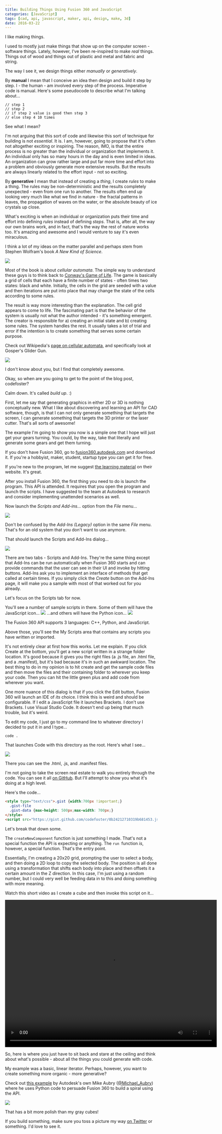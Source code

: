 ```yaml
---
title: Building Things Using Fusion 360 and JavaScript
categories: [JavaScript]
tags: [cad, api, javascript, maker, api, design, make, 3d]
date: 2016-03-22
---
```


I like making things.

I used to mostly just make things that show up on the computer screen - software things. Lately, however, I've been re-inspired to make _real_ things. Things out of wood and things out of plastic and metal and fabric and string.

The way I see it, we design things either _manually_ or _generatively_.

By **manual** I mean that I conceive an idea then design and build it step by step. I - the human - am involved every step of the process. Imperative code is manual. Here's some pseudocode to describe what I'm talking about...

```
// step 1
// step 2
// if step 2 value is good then step 3
// else step 4 10 times
```

See what I mean?

I'm not arguing that this sort of code and likewise this sort of technique for building is not _essential_. It is. I am, however, going to propose that it's often not altogether exciting or inspiring. The reason, IMO, is that the entire process is no greater than the individual or organization that implements it. An individual only has so many hours in the day and is even limited in ideas. An organization can grow rather large and put far more time and effort into a problem and obviously generate more extensive results. But the results are always linearly related to the effort input - not so exciting.

By **generative** I mean that instead of creating a _thing_, I create _rules_ to make a thing. The rules may be non-deterministic and the results completely unexpected - even from one run to another. The results often end up looking very much like what we find in nature - the fractal patterns in leaves, the propagation of waves on the water, or the absolute beauty of ice crystals up close.

What's exciting is when an individual or organization puts their time and effort into defining _rules_ instead of defining _steps_. That is, after all, the way our own brains work, and in fact, that's the way the rest of nature works too. It's amazing and awesome and I would venture to say it's even miraculous.

I think a lot of my ideas on the matter parallel and perhaps stem from Stephen Wolfram's book _A New Kind of Science_.

![](/files/f360api_01.png)

Most of the book is about _cellular automata_. The simple way to understand these guys is to think back to [Conway's Game of Life](https://en.wikipedia.org/wiki/Conway%27s_Game_of_Life). The game is basically a grid of cells that each have a finite number of states - often times two states: black and white. Initially, the cells in the grid are seeded with a value and then iterations are put into place that may change the state of the cells according to some rules.

The result is way more interesting than the explanation. The cell grid appears to come to life. The fascinating part is that the behavior of the system is usually not what the author intended - it's something emergent. The creator is responsible for a) creating an initial state and b) creating some rules. The system handles the rest. It usually takes a lot of trial and error if the intention is to create something that serves some certain purpose.

Check out Wikipedia's [page on cellular automata](https://en.wikipedia.org/wiki/Cellular_automaton), and specifically look at Gosper's Glider Gun. 

[![](//upload.wikimedia.org/wikipedia/commons/e/e5/Gospers_glider_gun.gif)](/wiki/File:Gospers_glider_gun.gif)

I don't know about you, but I find that completely awesome.

Okay, so when are you going to get to the point of the blog post, codefoster?

Calm down. It's called _build up_. :)

First, let me say that generating graphics in either 2D or 3D is nothing conceptually new. What I like about discovering and learning an API for CAD software, though, is that I can not only generate something that targets the screen, I can generate something that targets the 3D printer or the laser cutter. That's all sorts of awesome!

The example I'm going to show you now is a simple one that I hope will just get your gears turning. You could, by the way, take that literally and generate some gears and get them turning.

If you don't have Fusion 360, go to [fusion360.autodesk.com](http://fusion360.autodesk.com) and download it. If you're a hobbyist, maker, student, startup type you can get it for free.

If you're new to the program, let me suggest [the learning material](http://www.autodesk.com/products/fusion-360/learn-training-tutorials) on their website. It's great.

After you install Fusion 360, the first thing you need to do is launch the program. This API is attended. It requires that you open the program and launch the scripts. I have suggested to the team at Autodesk to research and consider implementing unattended scenarios as well.

Now launch the _Scripts and Add-ins..._ option from the _File_ menu...

![](/files/f360api_02.png)

Don't be confused by the _Add-Ins (Legacy)_ option in the same _File_ menu. That's for an old system that you don't want to use anymore.

That should launch the Scripts and Add-Ins dialog...

![](/files/f360api_03.png)

There are two tabs - Scripts and Add-Ins. They're the same thing except that Add-Ins can be run automatically when Fusion 360 starts and can provide commands that the user can see in their UI and invoke by hitting buttons. Add-Ins ask you to implement an interface of methods that get called at certain times. If you simply click the _Create_ button on the Add-Ins page, it will make you a sample with most of that worked out for you already.

Let's focus on the Scripts tab for now.

You'll see a number of sample scripts in there. Some of them will have the JavaScript icon... ![](/files/f360api_04.png) ...and others will have the Python icon... ![](/files/f360api_05.png)

The Fusion 360 API supports 3 languages: C++, Python, and JavaScript. 

Above those, you'll see the My Scripts area that contains any scripts you have written or imported.

It's not entirely clear at first how this works. Let me explain. If you click Create at the bottom, you'll get a new script written in a strange folder location. It's good because it gives you the right files (a .js file, an .html file, and a .manifest), but it's bad because it's in such an awkward location. The best thing to do in my opinion is to hit create and get the sample code files and then move the files and their containing folder to wherever you keep your code. Then you can hit the little green plus and add code from wherever you want.

One more nuance of this dialog is that if you click the Edit button, Fusion 360 will launch an IDE of _its_ choice. I think this is weird and should be configurable. If I edit a JavaScript file it launches Brackets. I don't use Brackets. I use Visual Studio Code. It doesn't end up being that much trouble, but it's weird.

To edit my code, I just go to my command line to whatever directory I decided to put it in and I type...

```
code .
```

That launches Code with this directory as the root. Here's what I see...

![](/files/f360api_06.png)

There you can see the .html, .js, and .manifest files.

I'm not going to take the screen real estate to walk you entirely through the code. You can see it all [on GitHub](http://github.com/codefoster/f360-bumpmap). But I'll attempt to show you what it's doing at a high level.

Here's the code...

``` html
<style type="text/css">.gist {width:700px !important;}
  .gist-file
  .gist-data {max-height: 500px;max-width: 700px;}
</style>
<script src="https://gist.github.com/codefoster/0b24212710319b681453.js"></script>
```

Let's break that down some.

The `createNewComponent` function is just something I made. That's not a special function the API is expecting or anything. The `run `function _is_, however, a special function. That's the entry point.

Essentially, I'm creating a 20x20 grid, prompting the user to select a body, and then doing a 2D loop to copy the selected body. The position is all done using a transformation that shifts each body into place and then offsets it a certain amount in the Z direction. In this case, I'm just using a random number, but I could very well be feeding data in to this and doing something with more meaning.

Watch this short video as I create a cube and then invoke this script on it...

<video autoplay controls src="/files/f360api_07.mp4" style="width:700px;height:486px"> </video>

So, here is where you just have to sit back and stare at the ceiling and think about what's possible - about all the things you could generate with code.

My example was a basic, linear iterator. Perhaps, however, you want to create something more organic - more generative?

Check out [this example](https://www.youtube.com/watch?v=5wj6zj4-iB0) by Autodesk's own Mike Aubry ([@Michael_Aubry](https://twitter.com/Michael_Aubry)) where he uses Python code to persuade Fusion 360 to build a spiral using the API.

![](/files/f360api_08.png)

That has a bit more polish than my gray cubes!

If you build something, make sure you toss a picture my way [on Twitter](http://twitter.com/codefoster) or something. I'd love to see it.